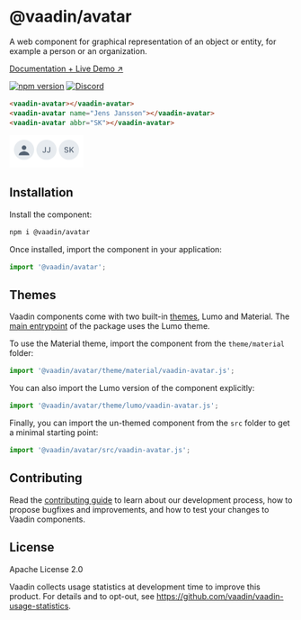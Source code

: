 # @vaadin/avatar

A web component for graphical representation of an object or entity, for example a person or an organization.

[Documentation + Live Demo ↗](https://vaadin.com/docs/latest/ds/components/avatar)

[![npm version](https://badgen.net/npm/v/@vaadin/avatar)](https://www.npmjs.com/package/@vaadin/avatar)
[![Discord](https://img.shields.io/discord/732335336448852018?label=discord)](https://discord.gg/PHmkCKC)

```html
<vaadin-avatar></vaadin-avatar>
<vaadin-avatar name="Jens Jansson"></vaadin-avatar>
<vaadin-avatar abbr="SK"></vaadin-avatar>
```

[<img src="https://raw.githubusercontent.com/vaadin/web-components/master/packages/avatar/screenshot.png" width="132" alt="Screenshot of vaadin-avatar">](https://vaadin.com/docs/latest/ds/components/avatar)

## Installation

Install the component:

```sh
npm i @vaadin/avatar
```

Once installed, import the component in your application:

```js
import '@vaadin/avatar';
```

## Themes

Vaadin components come with two built-in [themes](https://vaadin.com/docs/latest/ds/customization/using-themes), Lumo and Material.
The [main entrypoint](https://github.com/vaadin/web-components/blob/master/packages/avatar/vaadin-avatar.js) of the package uses the Lumo theme.

To use the Material theme, import the component from the `theme/material` folder:

```js
import '@vaadin/avatar/theme/material/vaadin-avatar.js';
```

You can also import the Lumo version of the component explicitly:

```js
import '@vaadin/avatar/theme/lumo/vaadin-avatar.js';
```

Finally, you can import the un-themed component from the `src` folder to get a minimal starting point:

```js
import '@vaadin/avatar/src/vaadin-avatar.js';
```

## Contributing

Read the [contributing guide](https://vaadin.com/docs/latest/guide/contributing/overview) to learn about our development process, how to propose bugfixes and improvements, and how to test your changes to Vaadin components.

## License

Apache License 2.0

Vaadin collects usage statistics at development time to improve this product.
For details and to opt-out, see https://github.com/vaadin/vaadin-usage-statistics.
